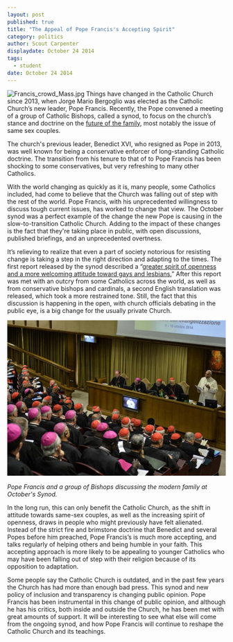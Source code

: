 ```yaml
---
layout: post
published: true
title: "The Appeal of Pope Francis's Accepting Spirit"
category: politics
author: Scout Carpenter
displaydate: October 24 2014
tags: 
  - student
date: October 24 2014
---
```


![Francis_crowd_Mass.jpg](http://cdn.timesofisrael.com/uploads/2014/04/000_DV1708616.jpg)   Things have changed in the Catholic Church since 2013, when Jorge Mario Bergoglio was elected as the Catholic Church’s new leader, Pope Francis. Recently, the Pope convened a meeting of a group of Catholic Bishops, called a synod, to focus on the church’s stance and doctrine on the [future of the family]( http://www.nytimes.com/2014/10/18/opinion/what-is-a-catholic-family.html), most notably the issue of same sex couples. 
	
The church's previous leader, Benedict XVI, who resigned as Pope in 2013, was well known for being a conservative enforcer of long-standing Catholic doctrine. The transition from his tenure to that of to Pope Francis has been shocking to some conservatives, but very refreshing to many other Catholics. 
	
With the world changing as quickly as it is, many people, some Catholics included, had come to believe that the Church was falling out of step with the rest of the world. Pope Francis, with his unprecedented willingness to discuss tough current issues, has worked to change that view. The October synod was a perfect example of the change the new Pope is causing in the slow-to-transition Catholic Church. Adding to the impact of these changes is the fact that they're taking place in public, with open discussions, published briefings, and an unprecedented overtness. 
	
It’s relieving to realize that even a part of society notorious for resisting change is taking a step in the right direction and adapting to the times. The first report released by the synod described a “[greater spirit of openness and a more welcoming attitude toward gays and lesbians.](http://www.bostonglobe.com/opinion/editorials/2014/10/17/synod-bishops-take-steps-toward-transparency-tolerance/9eoiQH13CjsJPGEXGNpeJI/story.html)” After this report was met with an outcry from some Catholics across the world, as well as from conservative bishops and cardinals, a second English translation was released, which took a more restrained tone. Still, the fact that this discussion is happening in the open, with church officials debating in the public eye, is a big change for the usually private Church.
	
![456721706-pope-francis-delivers-his-speech-during-the-synod-of.jpg.CROP.promo-mediumlarge.jpg](/_posts/456721706-pope-francis-delivers-his-speech-during-the-synod-of.jpg.CROP.promo-mediumlarge.jpg)

_Pope Francis and a group of Bishops discussing the modern family at October's Synod._

In the long run, this can only benefit the Catholic Church, as the shift in attitude towards same-sex couples, as well as the increasing spirit of openness, draws in people who might previously have felt alienated. Instead of the strict fire and brimstone doctrine that Benedict and several Popes before him preached, Pope Francis’s is much more accepting, and talks regularly of helping others and being humble in your faith. This accepting approach is more likely to be appealing to younger Catholics who may have been falling out of step with their religion because of its opposition to adaptation.
    
Some people say the Catholic Church is outdated, and in the past few years the Church has had more than enough bad press. This synod and new policy of inclusion and transparency is changing public opinion. Pope Francis has been instrumental in this change of public opinion, and although he has his critics, both inside and outside the Church, he has been met with great amounts of support. It will be interesting to see what else will come from the ongoing synod, and how Pope Francis will continue to reshape the Catholic Church and its teachings.